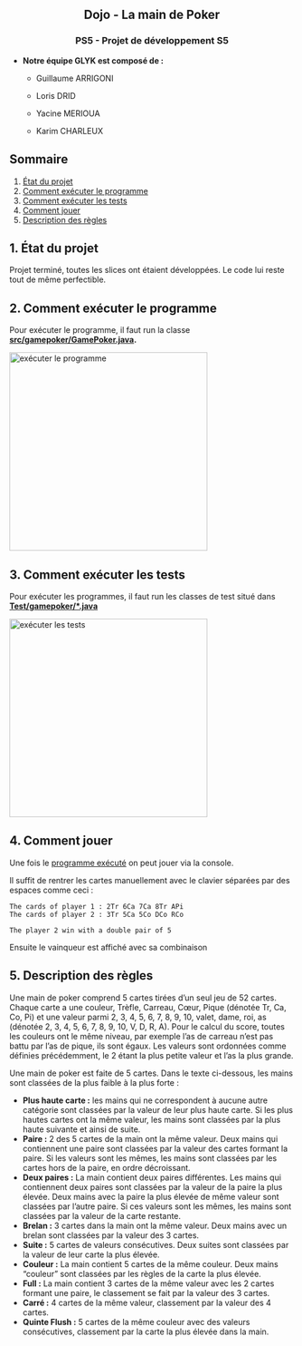 <h2 align="center">Dojo - La main de Poker</h2>
<h3 align="center">PS5 - Projet de développement S5</h3>

- **Notre équipe GLYK est composé de :**

  - Guillaume ARRIGONI

  - Loris DRID

  - Yacine MERIOUA

  - Karim CHARLEUX

## Sommaire
1. [État du projet](#1-état-du-projet)
2. [Comment exécuter le programme](#2-comment-exécuter-le-programme)
3. [Comment exécuter les tests](#3-comment-exécuter-les-tests)
4. [Comment jouer](#4-comment-jouer)
5. [Description des règles](#5-description-des-règles)

## 1. État du projet
Projet terminé, toutes les slices ont étaient développées. Le code lui reste tout de même perfectible. 

## 2. Comment exécuter le programme
Pour exécuter le programme, il faut run la classe **[src/gamepoker/GamePoker.java](https://github.com/pns-si3-projects/dojo-poker-22-23-ps5-22-23-poker-d/blob/56255b6f76f855778ab115616c95ac78fd914760/src/gamepoker/GamePoker.java).**

<img src="https://i.ibb.co/Fq33BZF/image.png" alt="exécuter le programme" width="350"/>

## 3. Comment exécuter les tests
Pour exécuter les programmes, il faut run les classes de test situé dans **[Test/gamepoker/*.java](https://github.com/pns-si3-projects/dojo-poker-22-23-ps5-22-23-poker-d/tree/56255b6f76f855778ab115616c95ac78fd914760/Test/gamepoker)**

<img src="https://i.ibb.co/hH8tTbx/test.jpg" alt="exécuter les tests" width="350"/>

## 4. Comment jouer
Une fois le [programme exécuté](#2-comment-exécuter-le-programme) on peut jouer via la console.

Il suffit de rentrer les cartes manuellement avec le clavier séparées par des espaces comme ceci :
```
The cards of player 1 : 2Tr 6Ca 7Ca 8Tr APi
The cards of player 2 : 3Tr 5Ca 5Co DCo RCo

The player 2 win with a double pair of 5
```
Ensuite le vainqueur est affiché avec sa combinaison

## 5. Description des règles
Une main de poker comprend 5 cartes tirées d’un seul jeu de 52 cartes. Chaque carte a une couleur, Trèfle, Carreau, Cœur, Pique (dénotée Tr, Ca, Co, Pi) et une valeur parmi 2, 3, 4, 5, 6, 7, 8, 9, 10, valet, dame, roi, as (dénotée 2, 3, 4, 5, 6, 7, 8, 9, 10, V, D, R, A). Pour le calcul du score, toutes les couleurs ont le même niveau, par exemple l’as de carreau n’est pas battu par l’as de pique, ils sont égaux. Les valeurs sont ordonnées comme définies précédemment, le 2 étant la plus petite valeur et l’as la plus grande.

Une main de poker est faite de 5 cartes. Dans le texte ci-dessous, les mains sont classées de la plus faible à la plus forte :
* **Plus haute carte :** les mains qui ne correspondent à aucune autre catégorie sont classées par la valeur de leur plus haute carte. Si les plus hautes cartes ont la même valeur, les mains sont classées par la plus haute suivante et ainsi de suite.
* **Paire :** 2 des 5 cartes de la main ont la même valeur. Deux mains qui contiennent une paire sont classées par la valeur des cartes formant la paire. Si les valeurs sont les mêmes, les mains sont classées par les cartes hors de la paire, en ordre décroissant.
* **Deux paires :** La main contient deux paires différentes. Les mains qui contiennent deux paires sont classées par la valeur de la paire la plus élevée. Deux mains avec la paire la plus élevée de même valeur sont classées par l’autre paire. Si ces valeurs sont les mêmes, les mains sont classées par la valeur de la carte restante.
* **Brelan :** 3 cartes dans la main ont la même valeur. Deux mains avec un brelan sont classées par la valeur des 3 cartes.
* **Suite :** 5 cartes de valeurs consécutives. Deux suites sont classées par la valeur de leur carte la plus élevée.
* **Couleur :** La main contient 5 cartes de la même couleur. Deux mains “couleur” sont classées par les règles de la carte la plus élevée.
* **Full :** La main contient 3 cartes de la même valeur avec les 2 cartes formant une paire, le classement se fait par la valeur des 3 cartes.
* **Carré :** 4 cartes de la même valeur, classement par la valeur des 4 cartes.
* **Quinte Flush :** 5 cartes de la même couleur avec des valeurs consécutives, classement par la carte la plus élevée dans la main.




